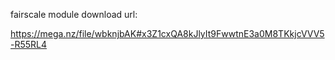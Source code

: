 fairscale module download url:

https://mega.nz/file/wbknjbAK#x3Z1cxQA8kJlyIt9FwwtnE3a0M8TKkjcVVV5-R55RL4
